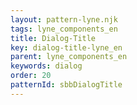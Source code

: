 ```yaml
---
layout: pattern-lyne.njk
tags: lyne_components_en
title: Dialog-Title
key: dialog-title-lyne_en
parent: lyne_components_en
keywords: dialog
order: 20
patternId: sbbDialogTitle
---
```

